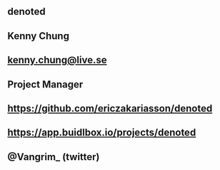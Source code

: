 ## denoted

## Kenny Chung

## kenny.chung@live.se

## Project Manager

## https://github.com/ericzakariasson/denoted

## https://app.buidlbox.io/projects/denoted

## @Vangrim_ (twitter)
